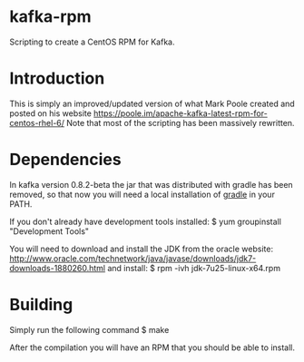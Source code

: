 kafka-rpm
=========
Scripting to create a CentOS RPM for Kafka.

Introduction
=====
This is simply an improved/updated version of what Mark Poole created and posted on his website https://poole.im/apache-kafka-latest-rpm-for-centos-rhel-6/
Note that most of the scripting has been massively rewritten.

Dependencies
=====
In kafka version 0.8.2-beta the jar that was distributed with gradle has been removed, so that now you will need
a local installation of [gradle](https://www.gradle.org/downloads) in your PATH.

If you don't already have development tools installed:
$ yum groupinstall "Development Tools"

You will need to download and install the JDK from the oracle website:
http://www.oracle.com/technetwork/java/javase/downloads/jdk7-downloads-1880260.html
and install:
$ rpm -ivh jdk-7u25-linux-x64.rpm

Building
=====
Simply run the following command
$ make

After the compilation you will have an RPM that you should be able to install.
